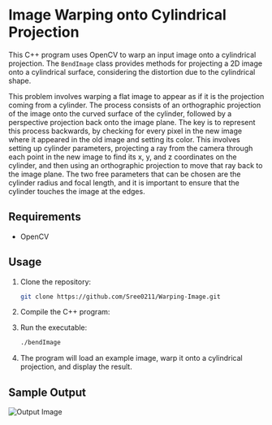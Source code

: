 # Image Warping onto Cylindrical Projection

This C++ program uses OpenCV to warp an input image onto a cylindrical projection. The `BendImage` class provides methods for projecting a 2D image onto a cylindrical surface, considering the distortion due to the cylindrical shape.

This problem involves warping a flat image to appear as if it is the projection coming from a cylinder. The process consists of an orthographic projection of the image onto the curved surface of the cylinder, followed by a perspective projection back onto the image plane. The key is to represent this process backwards, by checking for every pixel in the new image where it appeared in the old image and setting its color. This involves setting up cylinder parameters, projecting a ray from the camera through each point in the new image to find its x, y, and z coordinates on the cylinder, and then using an orthographic projection to move that ray back to the image plane. The two free parameters that can be chosen are the cylinder radius and focal length, and it is important to ensure that the cylinder touches the image at the edges.

## Requirements

- OpenCV

## Usage

1. Clone the repository:

    ```bash
    git clone https://github.com/Sree0211/Warping-Image.git
    ```

2. Compile the C++ program:


3. Run the executable:

    ```bash
    ./bendImage
    ```

4. The program will load an example image, warp it onto a cylindrical projection, and display the result.

## Sample Output

![Output Image]([https://example.com/demo-image.png](https://github.com/Sree0211/Warping-Image/blob/main/output/wolves2.jpg)https://github.com/Sree0211/Warping-Image/blob/main/output/wolves2.jpg)


